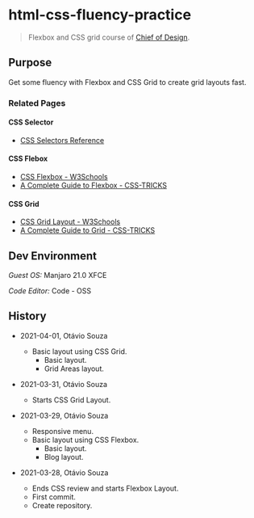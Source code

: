 # html-css-fluency-practice

> Flexbox and CSS grid course of [Chief of Design](https://www.chiefofdesign.com.br/).

## Purpose

Get some fluency with Flexbox and CSS Grid to create grid layouts fast.

### Related Pages

#### CSS Selector
- [CSS Selectors Reference](https://www.w3schools.com/cssref/css_selectors.asp)

#### CSS Flebox
- [CSS Flexbox - W3Schools](https://www.w3schools.com/css/css3_flexbox.asp)
- [A Complete Guide to Flexbox - CSS-TRICKS](https://css-tricks.com/snippets/css/a-guide-to-flexbox/)

#### CSS Grid
- [CSS Grid Layout - W3Schools](https://www.w3schools.com/css/css_grid.asp)
- [A Complete Guide to Grid - CSS-TRICKS](https://css-tricks.com/snippets/css/complete-guide-grid/)

## Dev Environment

_Guest OS:_ Manjaro 21.0 XFCE

_Code Editor:_ Code - OSS

## History

- 2021-04-01, Otávio Souza
  - Basic layout using CSS Grid.
    - Basic layout.
    - Grid Areas layout.

- 2021-03-31, Otávio Souza
  - Starts CSS Grid Layout.

- 2021-03-29, Otávio Souza
  - Responsive menu.
  - Basic layout using CSS Flexbox.
    - Basic layout.
    - Blog layout.

- 2021-03-28, Otávio Souza
  - Ends CSS review and starts Flexbox Layout.
  - First commit.
  - Create repository.